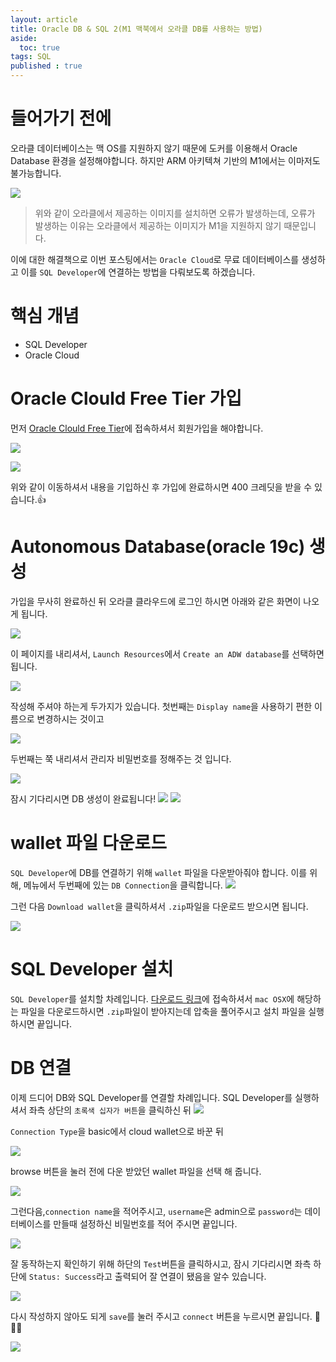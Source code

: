 ```yaml
---
layout: article
title: Oracle DB & SQL 2(M1 맥북에서 오라클 DB를 사용하는 방법)
aside:
  toc: true
tags: SQL
published : true
---
```

# 들어가기 전에
오라클 데이터베이스는 맥 OS를 지원하지 않기 때문에 도커를 이용해서 Oracle Database 환경을 설정해야합니다. 하지만 ARM 아키텍쳐 기반의 M1에서는 이마저도 불가능합니다.

![](/assets/images/posts/oracle/2/3.png)

> 위와 같이 오라클에서 제공하는 이미지를 설치하면 오류가 발생하는데, 오류가 발생하는 이유는 오라클에서 제공하는 이미지가 M1을 지원하지 않기 때문입니다. 

이에 대한 해결책으로 이번 포스팅에서는 `Oracle Cloud`로 무료 데이터베이스를 생성하고 이를 `SQL Developer`에 연결하는 방법을 다뤄보도록 하겠습니다.

# 핵심 개념
- SQL Developer
- Oracle Cloud 

<!--more-->

# Oracle Clould Free Tier 가입
먼저 [Oracle Clould Free Tier](https://www.oracle.com/cloud/free/)에 접속하셔서 회원가입을 해야합니다.

![](/assets/images/posts/oracle/2/1.png)

![](/assets/images/posts/oracle/2/2.png)

위와 같이 이동하셔서 내용을 기입하신 후 가입에 완료하시면 400 크레딧을 받을 수 있습니다.👍

# Autonomous Database(oracle 19c) 생성
가입을 무사히 완료하신 뒤 오라클 클라우드에 로그인 하시면 아래와 같은 화면이 나오게 됩니다.

![](/assets/images/posts/oracle/2/4.png)

이 페이지를 내리셔서, `Launch Resources`에서 `Create an ADW database`를 선택하면 됩니다.

![](/assets/images/posts/oracle/2/5.png)

작성해 주셔야 하는게 두가지가 있습니다. 첫번째는 `Display name`을 사용하기 편한 이름으로 변경하시는 것이고

![](/assets/images/posts/oracle/2/6.png)

두번째는 쭉 내리셔서 관리자 비밀번호를 정해주는 것 입니다.

![](/assets/images/posts/oracle/2/7.png)

잠시 기다리시면 DB 생성이 완료됩니다!
![](/assets/images/posts/oracle/2/8.png)
![](/assets/images/posts/oracle/2/9.png)

# wallet 파일 다운로드
`SQL Developer`에 DB를 연결하기 위해 `wallet` 파일을 다운받아줘야 합니다. 이를 위해, 메뉴에서 두번째에 있는 `DB Connection`을 클릭합니다.
![](/assets/images/posts/oracle/2/10.png)

그런 다음 `Download wallet`을 클릭하셔서 `.zip`파일을 다운로드 받으시면 됩니다.

![](/assets/images/posts/oracle/2/11.png)

# SQL Developer 설치
`SQL Developer`를 설치할 차례입니다. [다운로드 링크](https://www.oracle.com/tools/downloads/sqldev-downloads.html)에 접속하셔서 `mac OSX`에 해당하는 파일을 다운로드하시면 `.zip`파일이 받아지는데 압축을 풀어주시고 설치 파일을 실행하시면 끝입니다.


# DB 연결
이제 드디어 DB와 SQL Developer를 연결할 차례입니다. SQL Developer를 실행하셔서 좌측 상단의 `초록색 십자가 버튼`을 클릭하신 뒤
![](/assets/images/posts/oracle/2/12.png)

`Connection Type`을 basic에서 cloud wallet으로 바꾼 뒤

![](/assets/images/posts/oracle/2/13.png)

 browse 버튼을 눌러 전에 다운 받았던 wallet 파일을 선택 해 줍니다.

![](/assets/images/posts/oracle/2/14.png)

그런다음,`connection name`을 적어주시고, `username`은 admin으로 `password`는 데이터베이스를 만들때 설정하신 비밀번호를 적어 주시면 끝입니다.

![](/assets/images/posts/oracle/2/15.png)

잘 동작하는지 확인하기 위해 하단의 `Test`버튼을 클릭하시고, 잠시 기다리시면 좌측 하단에 `Status: Success`라고 출력되어 잘 연결이 됐음을 알수 있습니다. 

![](/assets/images/posts/oracle/2/16.png)

다시 작성하지 않아도 되게 `save`를 눌러 주시고 `connect` 버튼을 누르시면 끝입니다. 👏👏👏

![](/assets/images/posts/oracle/2/17.png)